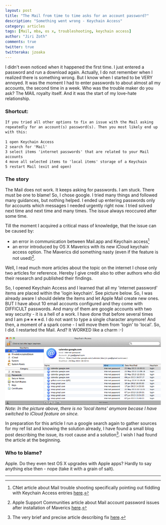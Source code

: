```yaml
---
layout: post
title: "The Mail from time to time asks for an account password?"
description: "Something went wrong - Keychain Access"
category: articles
tags: [Mail, mba, os x, troubleshooting, keychain access]
author: "Jiri Zoth"
comments: true
twitter: true
twitteraka: jzoaka
---
```


I didn't even noticed when it happened the first time. I just entered a password and run a download again. Actually, I do not remember when I realized there is something wrong. But I know when I started to be VERY annoyed. It was the moment I had to enter passwords to about almost all my accounts, the second time in a week. Who was the trouble maker do you ask? The MAIL royalty itself. And it was the start of my love-hate relationship.

### Shortcut:

```
If you tried all other options to fix an issue with the Mail asking repeatedly for an account(s) password(s). Then you most likely end up with this:

1 open Keychain Access
2 search for 'Mail'
3 select items 'internet passwords' that are related to your Mail accounts
4 move all selected items to 'local items' storage of a Keychain
5 restart Mail (exit and open)
```

### The story
The Mail does not work. It keeps asking for passwords. I am stuck.
There must be one to blame! So, I chose google. I tried many things and followed many guidances, but nothing helped. I ended up entering passwords only for accounts which messages I needed urgently right now. I tried solved next time and next time and many times. The issue always reoccured after some time.

Till the moment I acquired a critical mass of knowledge, that the issue can be caused by:

* an error in communication between Mail.app and Keychain access[^1]
* an error introduced by OS X Maverics with its new iCloud keychain access option. The Maverics did something nasty (even if the feature is not used)[^2].

Well, I read much more articles about the topic on the internet I chose only two articles for reference. Hereby I give credit also to other authors who did their research and published their findings.

So, I opened Keychain Access and I learned that all my 'internet password' items are placed within the 'login keychain'. See picture below.  So, I was already aware I should delete the items and let Apple Mail create new ones. BUT I have about 10 email accounts configured and they come with DIFFICULT passwords. And many of them are google accounts with two way security - it is a hell of a work. I have done that before several times and I am p&lowast;&lowast;&lowast;&lowast;d. I do not want to type a single character anymore!
And then, a moment of a spark come - I will move them from 'login' to 'local'. So, I did. I restarted the Mail. And? It WORKED like a charm :-)


![Pre Maverics location of internet passwords](/assets/2014/keychain-login-items.png)
*Note: In the picture above, there is no 'local items' anymore becase I have switched to iCloud feature on since.*

In preparation for this article I run a google search again to gather sources for my ref list and knowing the solution already, I have found a small blog post describing the issue, its root cause and a solution[^3]. I wish I had found the article at the beginning.

### Who to blame?

Apple. Do they even test OS X upgrades with Apple apps? Hardly to say anything else then - nope (take it with a grain of salt).

------

[^1]: CNet article about Mail trouble shooting specifically pointing out fiddling with Keychain Access entries [here](http://www.cnet.com/news/e-mail-servers-rejecting-passwords-in-os-x-mail/).
[^2]: Apple Support Communities article about Mail account password issues after installation of Maverics [here](https://discussions.apple.com/thread/5486175).
[^3]: The very brief and precise article describing fix [here](http://blog.centurio.net/2013/10/25/mac-os-x-mavericks-new-keychain-defaults/).
